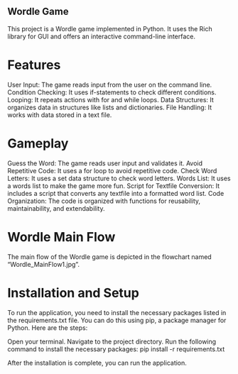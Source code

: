 ## Wordle Game
This project is a Wordle game implemented in Python. It uses the Rich library for GUI and offers an interactive command-line interface.

# Features
User Input: The game reads input from the user on the command line.
Condition Checking: It uses if-statements to check different conditions.
Looping: It repeats actions with for and while loops.
Data Structures: It organizes data in structures like lists and dictionaries.
File Handling: It works with data stored in a text file.
# Gameplay
Guess the Word: The game reads user input and validates it.
Avoid Repetitive Code: It uses a for loop to avoid repetitive code.
Check Word Letters: It uses a set data structure to check word letters.
Words List: It uses a words list to make the game more fun.
Script for Textfile Conversion: It includes a script that converts any textfile into a formatted word list.
Code Organization: The code is organized with functions for reusability, maintainability, and extendability.
# Wordle Main Flow
The main flow of the Wordle game is depicted in the flowchart named “Wordle_MainFlow1.jpg”.

# Installation and Setup
To run the application, you need to install the necessary packages listed in the requirements.txt file. You can do this using pip, a package manager for Python. Here are the steps:

Open your terminal.
Navigate to the project directory.
Run the following command to install the necessary packages:
pip install -r requirements.txt

After the installation is complete, you can run the application.
